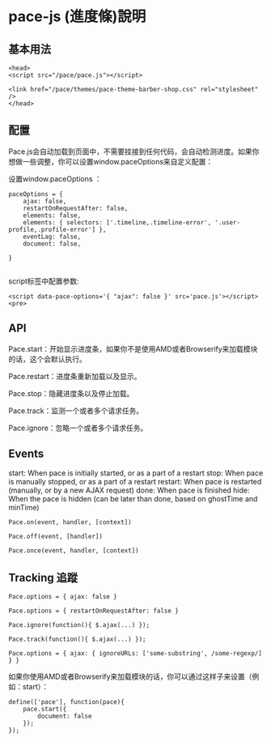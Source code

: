 # pace-js  (進度條)說明

## 基本用法

```
<head>
<script src="/pace/pace.js"></script>

<link href="/pace/themes/pace-theme-barber-shop.css" rel="stylesheet" />
</head>
```

## 配置
Pace.js会自动加载到页面中，不需要挂接到任何代码，会自动检测进度。如果你想做一些调整，你可以设置window.paceOptions来自定义配置：

设置window.paceOptions ：
```
paceOptions = {
    ajax: false,
    restartOnRequestAfter: false,
    elements: false,
    elements: { selectors: ['.timeline,.timeline-error', '.user-profile,.profile-error'] },
    eventLag: false,
    document: false,
    
}


```
script标签中配置参数:
```
<script data-pace-options='{ "ajax": false }' src='pace.js'></script>
<pre>
```

## API

Pace.start：开始显示进度条，如果你不是使用AMD或者Browserify来加载模块的话，这个会默认执行。

Pace.restart：进度条重新加载以及显示。

Pace.stop：隐藏进度条以及停止加载。

Pace.track：监测一个或者多个请求任务。

Pace.ignore：忽略一个或者多个请求任务。

## Events

start: When pace is initially started, or as a part of a restart
stop: When pace is manually stopped, or as a part of a restart
restart: When pace is restarted (manually, or by a new AJAX request)
done: When pace is finished
hide: When the pace is hidden (can be later than done, based on ghostTime and minTime)

`Pace.on(event, handler, [context])`

`Pace.off(event, [handler])
`

`Pace.once(event, handler, [context])`

## Tracking 追蹤

`Pace.options = { ajax: false }`

`Pace.options = { restartOnRequestAfter: false }`

`Pace.ignore(function(){ $.ajax(...) });
`

`Pace.track(function(){ $.ajax(...) });
`

`Pace.options = { ajax: { ignoreURLs: ['some-substring', /some-regexp/] } }
`

如果你使用AMD或者Browserify来加载模块的话，你可以通过这样子来设置（例如：start）：
```
define(['pace'], function(pace){
    pace.start({
        document: false
    });
});
```